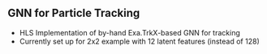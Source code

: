 ## GNN for Particle Tracking
- HLS Implementation of by-hand Exa.TrkX-based GNN for tracking
- Currently set up for 2x2 example with 12 latent features (instead of 128)
